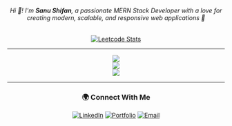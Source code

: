 <h6 align="center">Hi 👋! I'm <b>Sanu Shifan</b>, a passionate MERN Stack Developer with a love for creating modern, scalable, and responsive web applications 🚀</h6>


###

<div align="center">

[![Leetcode Stats](https://leetcard.jacoblin.cool/sanushifan?ext=contest)](https://leetcard.jacoblin.cool/sanushifan?ext=contest)

</div>

---

<div align="center">

![](https://github-readme-stats.vercel.app/api?username=sanushifan&theme=dark&hide_border=true&include_all_commits=true&count_private=true)<br/>
![](https://github-readme-streak-stats.herokuapp.com/?user=sanushifan&theme=dark&hide_border=true)<br/>
![](https://github-readme-stats.vercel.app/api/top-langs/?username=sanushifan&theme=dark&hide_border=true&include_all_commits=true&count_private=true&layout=compact)

</div>

---

<div align="center">

### 🌍 Connect With Me

[![LinkedIn](https://img.shields.io/badge/LinkedIn-0077b5?style=for-the-badge&logo=linkedin)](https://linkedin.com/in/sanushifan)
[![Portfolio](https://img.shields.io/badge/Portfolio-000?style=for-the-badge&logo=vercel&logoColor=white)](https://sanushifan.vercel.app/)
[![Email](https://img.shields.io/badge/Email-D14836?style=for-the-badge&logo=gmail&logoColor=white)](mailto:sanushifankc@gmail.com)

</div>



